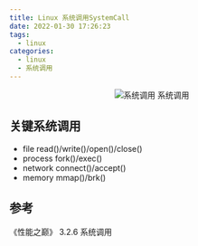 ```yaml
---
title: Linux 系统调用SystemCall
date: 2022-01-30 17:26:23
tags:
  - linux
categories:
  - linux
  - 系统调用 
---
```


<p></p>
<!-- more -->


<div style="text-align: center;">

![系统调用](https://user-images.githubusercontent.com/5608425/63564517-e721db00-c597-11e9-86eb-2e5d502a2c52.jpg)  系统调用

</div>

## 关键系统调用
+ file
  read()/write()/open()/close()
+ process
  fork()/exec()
+ network
  connect()/accept()
+ memory
  mmap()/brk()

## 参考
《性能之巅》 3.2.6 系统调用


  